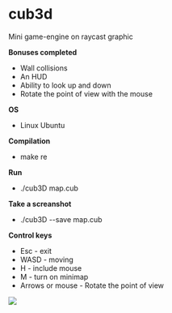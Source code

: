 # cub3d
Mini game-engine on raycast graphic

**Bonuses completed**
- Wall collisions
- An HUD
- Ability to look up and down
- Rotate the point of view with the mouse

**OS**
- Linux Ubuntu

**Compilation**
- make re

**Run**
- ./cub3D map.cub

**Take a screanshot**
- ./cub3D --save map.cub

**Control keys**
- Esc - exit
- WASD - moving
- H - include mouse
- M - turn on minimap
- Arrows or mouse - Rotate the point of view

![](preview.gif)